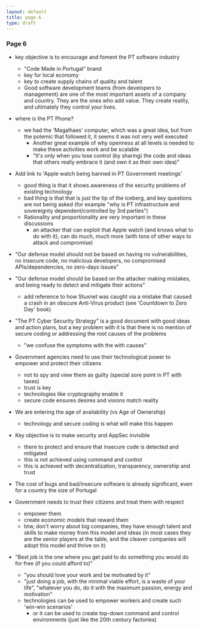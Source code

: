 ```yaml
---
layout: default
title: page 6
type: draft
---
```


### Page 6

* key objective is to encourage and foment the PT software industry
  * "Code Made in Portugal" brand
  * key for local economy
  * key to create supply chains of quality and talent
  * Good software development teams (from developers to management) are one of the most important assets of a company and country. They are the ones who add value. They create reality, and ultimately they control your lives.

* where is the PT Phone?
  * we had the 'Magalhaes' computer, which was a great idea, but from the polemic that followed it, it seems it was not very well executed
    * Another great example of why openness at all levels is needed to make these activities work and be scalable
    * "It's only when you lose control (by sharing) the code and ideas that others really embrace it (and own it as their own idea)"

* Add link to 'Apple watch being banned in PT Government meetings'
  * good thing is that it shows awareness of the security problems of existing technology
  * bad thing is that that is just the tip of the iceberg, and key questions are not being asked (for example "why is PT infrastructure and sovereignty dependent/controlled by 3rd parties")
  * Rationality and proportionality are very important in these discussions
    * an attacker that can exploit that Apple watch (and knows what to do with it), can do much, much more (with tons of other ways to attack and compromise)

* "Our defense model should not be based on having no vulnerabilities, no insecure code, no malicious developers, no compromised APIs/dependencies, no zero-days issues"
* "Our defense model should be based on the attacker making mistakes, and being ready to detect and mitigate their actions"
  * add reference to how Stuxnet was caught via a mistake that caused a crash in an obscure Anti-Virus product (see 'Countdown to Zero Day' book)

* "The PT Cyber Security Strategy" is a good document with good ideas and action plans, but a key problem with it is that there is no mention of secure coding or addressing the root causes of the problems
  * "we confuse the symptoms with the with causes"

* Government agencies need to use their technological power to empower and protect their citizens
  * not to spy and view them as guilty (special sore point in PT with taxes)
  * trust is key
  * technologies like cryptography enable it
  * secure code ensures desires and visions match reality

* We are entering the age of availability (vs Age of Ownership)
  * technology and secure coding is what will make this happen

* Key objective is to make security and AppSec invisible
  * there to protect and ensure that insecure code is detected and mitigated
  * this is not achieved using command and control
  * this is achieved with decentralization, transparency, ownership and trust

* The cost of bugs and bad/insecure software is already significant, even for a country the size of Portugal  

* Government needs to trust their citizens and treat them with respect
  * empower them
  * create economic models that reward them
  * btw, don't worry about big companies, they have enough talent and skills to make money from this model and ideas (in most cases they are the senior players at the table, and the cleaver companies will adopt this model and thrive on it)

* "Best job is the one where you get paid to do something you would do for free (if you could afford to)"  
  * "you should love your work and be motivated by it"
  * "just doing a job, with the minimal viable effort, is a waste of your life", "whatever you do, do it with the maximum passion, energy and motivation"
  * technologies can be used to empower workers and create such 'win-win scenarios'
    * or it can be used to create top-down command and control environments (just like the 20th century factories)
